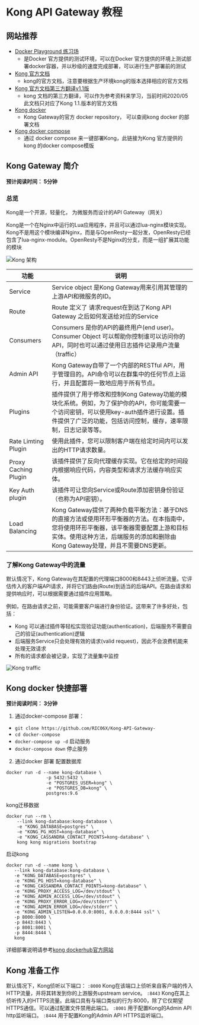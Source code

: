 # Kong API Gateway 教程

## 网站推荐

 - [Docker Playground 练习场](https://labs.play-with-docker.com/) 
    - 是Docker 官方提供的测试环境，可以在Docker 官方提供的环境上测试部署docker容器，并以秒级的速度完成部署，可以进行生产部署前的测试
 - [Kong 官方文档](https://docs.konghq.com/?itm_source=website&itm_medium=nav&_ga=2.96762199.919100626.1589503734-1475338618.1587999353) 
    - kong的官方文档，注意要根据生产环境kong的版本选择相应的官方文档
 - [Kong 官方文档第三方翻译v1.1版](https://github.com/qianyugang/kong-docs-cn)
    - kong 文档的第三方翻译，可以作为参考资料来学习，当前时间2020/05此文档只对应了Kong 1.1.版本的官方文档
 - [Kong docker](https://hub.docker.com/_/kong) 
    - Kong Gateway的官方 docker repository， 可以查阅kong docker 的部署文档
 - [Kong docker compose](https://github.com/Kong/docker-kong/tree/master/compose) 
    - 通过 docker compose 来一键部署Kong，此链接为Kong 官方提供的kong 的docker compose模版

## Kong Gateway 简介 

**预计阅读时间： 5分钟**

### 总览
Kong是一个开源，轻量化， 为微服务而设计的API Gateway（网关）

Kong是一个在Nginx中运行的Lua应用程序，并且可以通过lua-nginx模块实现。Kong不是用这个模块编译Nginx，而是与OpenResty一起分发，OpenResty已经包含了lua-nginx-module。OpenResty不是Nginx的分支，而是一组扩展其功能的模块

![Kong 架构](https://docs.konghq.com/assets/images/docs/getting-started-guide/Kong-GS-overview.png)


功能 | 说明
---- | ------
Service | Service object 是Kong Gateway用来引用其管理的上游API和微服务的ID。
Route | Route 定义了 请求request在到达了Kong API Gateway 之后如何发送给对应的Service
Consumers | Consumers 是你的API的最终用户(end user)。Consumer Object 可以帮助你控制谁可以访问你的API，同时也可以通过使用日志插件记录用户流量（traffic）
Admin API | Kong Gateway自带了一个内部的RESTful API，用于管理目的。API命令可以在群集中的任何节点上运行，并且配置将一致地应用于所有节点。
Plugins | 插件提供了用于修改和控制Kong Gateway功能的模块化系统。例如，为了保护你的API，你可能需要一个访问密钥，可以使用key-auth插件进行设置。插件提供了广泛的功能，包括访问控制，缓存，速率限制，日志记录等等。
Rate Limting Plugin | 使用此插件，您可以限制客户端在给定时间内可以发出的HTTP请求数量。
Proxy Caching Plugin | 该插件提供了反向代理缓存实现。它在给定的时间段内根据响应代码，内容类型和请求方法缓存响应实体。
Key Auth plugin | 该插件可让您向Service或Route添加密钥身份验证（也称为API密钥）。
Load Balancing | Kong Gateway提供了两种负载平衡方法：基于DNS的直接方法或使用环形平衡器的方法。在本指南中，您将使用环形平衡器，该平衡器需要配置上游和目标实体。使用这种方法，后端服务的添加和删除由Kong Gateway处理，并且不需要DNS更新。

### 了解Kong Gateway中的流量
默认情况下，Kong Gateway在其配置的代理端口8000和8443上侦听流量。它评估传入的客户端API请求，并将它们路由(Route)到适当的后端API。在路由请求和提供响应时，可以根据需要通过插件应用策略。

例如，在路由请求之前，可能需要客户端进行身份验证。这带来了许多好处，包括：

- Kong 可以通过插件等轻松实现验证功能(authentication)，后端服务不需要自己的验证(authentication)逻辑
- 后端服务Service只会处理有效的请求(valid request)，因此不会浪费机能来处理无效请求
- 所有的请求都会被记录，实现了流量集中监控

![Kong traffic](https://docs.konghq.com/assets/images/docs/getting-started-guide/gateway-traffic.png)

## Kong docker 快捷部署 

**预计阅读时间： 3分钟**
1. 通过docker-compose 部署：
 - `git clone https://github.com/RIC06X/Kong-API-Gateway-` 
 - `cd docker-compose`
 - `docker-compose up -d` 启动服务
 - `docker-compose down` 停止服务
2. 通过docker 部署
 配置数据库
 ``` $bash
 docker run -d --name kong-database \
                -p 5432:5432 \
                -e "POSTGRES_USER=kong" \
                -e "POSTGRES_DB=kong" \
                postgres:9.6
 ```
 kong迁移数据
``` $bash
docker run --rm \
    --link kong-database:kong-database \
    -e "KONG_DATABASE=postgres" \
    -e "KONG_PG_HOST=kong-database" \
    -e "KONG_CASSANDRA_CONTACT_POINTS=kong-database" \
    kong kong migrations bootstrap
```
 启动kong
 ```$bash
 docker run -d --name kong \
    --link kong-database:kong-database \
    -e "KONG_DATABASE=postgres" \
    -e "KONG_PG_HOST=kong-database" \
    -e "KONG_CASSANDRA_CONTACT_POINTS=kong-database" \
    -e "KONG_PROXY_ACCESS_LOG=/dev/stdout" \
    -e "KONG_ADMIN_ACCESS_LOG=/dev/stdout" \
    -e "KONG_PROXY_ERROR_LOG=/dev/stderr" \
    -e "KONG_ADMIN_ERROR_LOG=/dev/stderr" \
    -e "KONG_ADMIN_LISTEN=0.0.0.0:8001, 0.0.0.0:8444 ssl" \
    -p 8000:8000 \
    -p 8443:8443 \
    -p 8001:8001 \
    -p 8444:8444 \
    kong
 ```
 详细部署说明请参考[kong dockerhub官方网站](https://hub.docker.com/_/kong)
 
## Kong 准备工作

默认情况下，Kong侦听以下端口：
`:8000` Kong在该端口上侦听来自客户端的传入HTTP流量，并将其转发到你的上游服务upstream service。
`:8443` Kong在其上侦听传入的HTTPS流量。此端口具有与端口类似的行为:8000，除了它仅期望HTTPS通信。可以通过配置文件禁用此端口。
`:8001` 用于配置Kong的Admin API http监听端口。
`:8444` 用于配置Kong的Admin API HTTPS监听端口。


